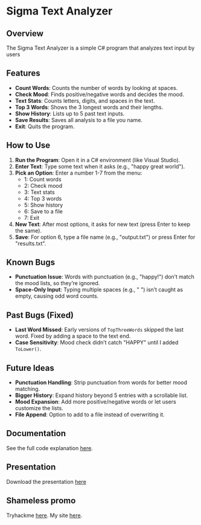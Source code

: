# Sigma Text Analyzer

## Overview
The Sigma Text Analyzer is a simple C# program that analyzes text input by users

## Features
- **Count Words**: Counts the number of words by looking at spaces.
- **Check Mood**: Finds positive/negative words and decides the mood.
- **Text Stats**: Counts letters, digits, and spaces in the text.
- **Top 3 Words**: Shows the 3 longest words and their lengths.
- **Show History**: Lists up to 5 past text inputs.
- **Save Results**: Saves all analysis to a file you name.
- **Exit**: Quits the program.

## How to Use
1. **Run the Program**: Open it in a C# environment (like Visual Studio).
2. **Enter Text**: Type some text when it asks (e.g., "happy great world").
3. **Pick an Option**: Enter a number 1-7 from the menu:
   - 1: Count words
   - 2: Check mood
   - 3: Text stats
   - 4: Top 3 words
   - 5: Show history
   - 6: Save to a file
   - 7: Exit
4. **New Text**: After most options, it asks for new text (press Enter to keep the same).
5. **Save**: For option 6, type a file name (e.g., "output.txt") or press Enter for "results.txt".

## Known Bugs
- **Punctuation Issue**: Words with punctuation (e.g., "happy!") don’t match the mood lists, so they’re ignored.
- **Space-Only Input**: Typing multiple spaces (e.g., "   ") isn’t caught as empty, causing odd word counts.

## Past Bugs (Fixed)
- **Last Word Missed**: Early versions of `TopThreeWords` skipped the last word. Fixed by adding a space to the text end.
- **Case Sensitivity**: Mood check didn’t catch "HAPPY" until I added `ToLower()`.

## Future Ideas
- **Punctuation Handling**: Strip punctuation from words for better mood matching.
- **Bigger History**: Expand history beyond 5 entries with a scrollable list.
- **Mood Expansion**: Add more positive/negative words or let users customize the lists.
- **File Append**: Option to add to a file instead of overwriting it.

## Documentation
See the full code explanation [here](https://gist.github.com/so1icitx/6ca1656c37528ee07a131f70b8d072a4).

## Presentation
Download the presentation [here](https://www.mediafire.com/file/lwuhi7einjjzxux/sigma.pptx/file)

## Shameless promo
Tryhackme [here](https://tryhackme.com/p/so1icitx).
My site [here](https://so1icitx.cfd/).
